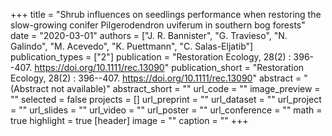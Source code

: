 +++
title = "Shrub influences on seedlings performance when restoring the slow-growing conifer Pilgerodendron uviferum in southern bog forests"
date = "2020-03-01"
authors = ["J. R. Bannister", "G. Travieso", "N. Galindo", "M. Acevedo", "K. Puettmann", "C. Salas-Eljatib"]
publication_types = ["2"]
publication = "Restoration Ecology, 28(2) : 396--407. https://doi.org/10.1111/rec.13090"
publication_short = "Restoration Ecology, 28(2) : 396--407. https://doi.org/10.1111/rec.13090"
abstract = "(Abstract not available)"
abstract_short = ""
url_code = ""
image_preview = ""
selected = false
projects = []
url_preprint = ""
url_dataset = ""
url_project = ""
url_slides = ""
url_video = ""
url_poster = ""
url_conference = ""
math = true
highlight = true
[header]
image = ""
caption = ""
+++
